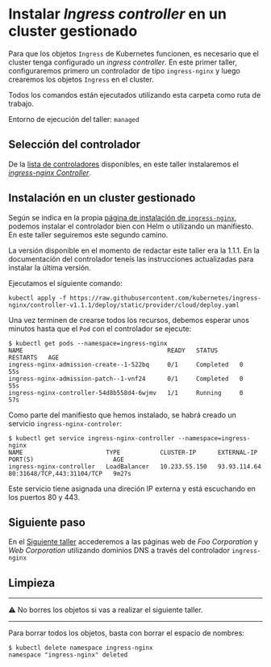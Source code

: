 # Instalar _Ingress controller_ en un cluster gestionado

Para que los objetos `Ingress` de Kubernetes funcionen, es necesario que el cluster tenga
configurado un _ingress controller_. En este primer taller, configuraremos primero un
controlador de tipo `ingress-nginx` y luego crearemos los objetos `Ingress` en el cluster.

Todos los comandos están ejecutados utilizando esta carpeta como ruta de trabajo.

Entorno de ejecución del taller: `managed`

## Selección del controlador

De la 
[lista de controladores](https://kubernetes.io/docs/concepts/services-networking/ingress-controllers/)
disponibles, en este taller instalaremos el 
[_ingress-nginx Controller_](https://kubernetes.github.io/ingress-nginx/).

## Instalación en un cluster gestionado

Según se indica en la propia [página de instalación de `ingress-nginx`](https://kubernetes.github.io/ingress-nginx/deploy/#quick-start), podemos
instalar el controlador bien con Helm o utilizando un manifiesto. En este
taller seguiremos este segundo camino.

La versión disponible en el momento de redactar este taller era la 1.1.1. 
En la documentación del controlador teneís las instrucciones actualizadas para instalar
la última versión.

Ejecutamos el siguiente comando:

```shell
kubectl apply -f https://raw.githubusercontent.com/kubernetes/ingress-nginx/controller-v1.1.1/deploy/static/provider/cloud/deploy.yaml
```

Una vez terminen de crearse todos los recursos, debemos esperar unos minutos hasta que el `Pod` con el controlador
se ejecute:

```shell
$ kubectl get pods --namespace=ingress-nginx
NAME                                        READY   STATUS      RESTARTS   AGE
ingress-nginx-admission-create--1-522bq     0/1     Completed   0          55s
ingress-nginx-admission-patch--1-vnf24      0/1     Completed   0          55s
ingress-nginx-controller-54d8b558d4-6wjmv   1/1     Running     0          57s
```

Como parte del manifiesto que hemos instalado, se habrá creado un servicio `ingress-nginx-controler`:

```shell
$ kubectl get service ingress-nginx-controller --namespace=ingress-nginx
NAME                       TYPE           CLUSTER-IP      EXTERNAL-IP    PORT(S)                      AGE
ingress-nginx-controller   LoadBalancer   10.233.55.150   93.93.114.64   80:31648/TCP,443:31104/TCP   9m27s
```

Este servicio tiene asignada una direción IP externa y está escuchando en los puertos 80 y 443.

## Siguiente paso

En el [Siguiente taller]() accederemos a las páginas web de _Foo Corporation_ y _Web Corporation_ utilizando
dominios DNS a través del controlador `ingress-nginx`

## Limpieza

---

⚠️ No borres los objetos si vas a realizar el siguiente taller.

---

Para borrar todos los objetos, basta con borrar el espacio de nombres:

```shell
$ kubectl delete namespace ingress-nginx
namespace "ingress-nginx" deleted
```
